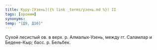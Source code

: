 ```yaml
---
title: Куру-[Узень]({% link _terms/узень.md %}) II
tags: [ороним]
synonyms:
temp: "[Д9, Д10]"
---
```


Сухой лесистый ов. в верх. р. Алмалых-Узень, между гг. Саламлар и Бедене-Кыр;
басс. р. Бельбек.
